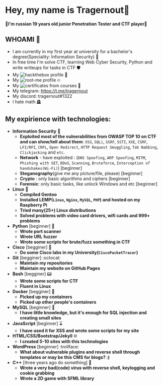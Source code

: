 # Hey, my name is Tragernout👋
**:checkered_flag:I'm russian 19 years old junior Penetration Tester and CTF player:checkered_flag:**

## WHOAMI :call_me_hand:
- I am currently in my first year at university for a bachelor's degree(Speciality: Information Security) :memo:
- In free time I'm solve CTF, learning Web Cyber Security, Python and write writeups for tasks in CTF :shield:
- My ![hackthebox profile](https://app.hackthebox.com/profile/677588) :gem:
- My ![root-me profile](https://www.root-me.org/tragernout) :fire:
- My ![certificates from courses](https://github.com/tragernout/Resume) :muscle:
- My telegram: https://t.me/tragernout
- My discord: tragernout#1322
- I hate math :headstone:

## My expirience with technologies:
- **Information Security** :brain:
    - **Exploited most of the vulnerabilities from OWASP TOP 10 on CTF and can show/tell about them**: `XSS`, `SQLi`, `SSRF`, `SSTI`, `XXE`, `CSRF`, `LFI/RFI`, `CRFL`, `Open Redirect`, `HTTP Request Smuggling`, `Tab Nabbing`, `Clickjacking` and `etc`.
    - **Network** - have exploited : (`DNS Spoofing`, `ARP Spoofing`, `MITM`, `Phishing with SET`, `DDoS`, `Scanning`, `Bruteforce`, `Interception of handshakes(Wi-Fi)`) [beginner]
    - **Steganography**(give me any picture/file, please) [beginner]
    - **Crypto** : only basic algorithms and ciphers [beginner]
    - **Forensic**: only basic tasks, like unlock Windows and etc [beginner]
- **Linux** :mechanical_arm:
    - **Compiled Gentoo**
    - **Installed LEMP(`Linux`, `Nginx`, `MySQL`, `PHP`) and hosted on my Raspberry Pi**
    - **Tried many(25+) Linux distributions**
    - **Solved problems with video card drivers, wifi cards and 999+ problems**
- **Python** [beginner] :snake:
    - **Wrote port scanner**
    - **Wrote URL fuzzer**
    - **Wrote some scripts for brute/fuzz something in CTF**
- **Cisco** [begginer] :signal_strength:
    - **Do some Cisco labs in my University(``CiscoPacketTracer``)**
- **Git** [begginer] :octocat:
    - **Maintain my repositories**
    - **Maintain my website on GitHub Pages**
- **Bash** [begginer] :pager:
    - **Wrote some scripts for CTF**
    - **Fluent in Linux**
- **Docker** [begginer] :bricks:
    - **Picked up my containers**
    - **Picked up other people's containers**
- **MySQL** [beginner] :probing_cane:
    - **I have little knowledge, but it's enough for SQL injection and creating small sites**
- **JavaScript** [beginner] :hourglass:
    - **I have used it for XSS and wrote some scripts for my site**
- **HTML/CSS/Bootstrap/Jekyll** :globe_with_meridians:
    - **I created 5-10 sites with this technologies**
- **WordPress** [beginner] :trollface:
    - **What about vulnerable plugins and reverse shell through templates or may be this CMS for blogs? :)**
- **C++** [three years ago do something] :open_file_folder:
    - **Wrote a very bad(code) virus with reverse shell, keylogging and cookie grabbing**
    - **Wrote a 2D game with SFML library**

